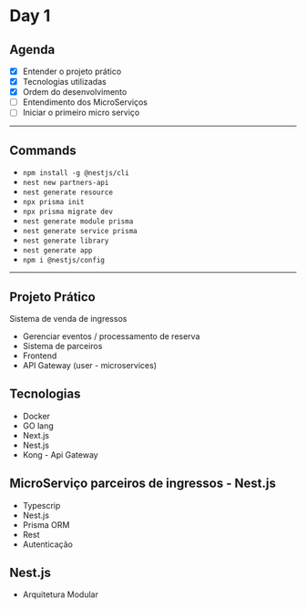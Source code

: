 # Day 1

## Agenda
- [x] Entender o projeto prático
- [x] Tecnologias utilizadas
- [x] Ordem do desenvolvimento
- [ ] Entendimento dos MicroServiços
- [ ] Iniciar o primeiro micro serviço

---------------
## Commands

* `npm install -g @nestjs/cli`
* `nest new partners-api`
* `nest generate resource`
* `npx prisma init`
* `npx prisma migrate dev`
* `nest generate module prisma`
* `nest generate service prisma`
* `nest generate library`
* `nest generate app`
* `npm i @nestjs/config`

---------------
## Projeto Prático
Sistema de venda de ingressos

* Gerenciar eventos / processamento de reserva
* Sistema de parceiros
* Frontend
* API Gateway (user - microservices) 

## Tecnologias

* Docker
* GO lang
* Next.js
* Nest.js
* Kong - Api Gateway

## MicroServiço parceiros de ingressos - Nest.js

* Typescrip
* Nest.js
* Prisma ORM
* Rest
* Autenticação

## Nest.js
* Arquitetura Modular